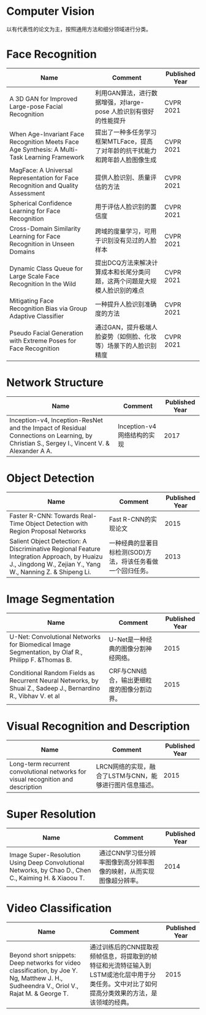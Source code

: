 # Computer Vision
以有代表性的论文为主，按照通用方法和细分领域进行分类。

# Face Recognition
|Name|Comment|Published Year|
|-|-|-|
|A 3D GAN for Improved Large-pose Facial Recognition |利用GAN算法，进行数据增强，对large-pose 人脸识别有很好的性能提升 | CVPR 2021 |
|When Age-Invariant Face Recognition Meets Face Age Synthesis: A Multi-Task Learning Framework|提出了一种多任务学习框架MTLFace，提高了对年龄的抗干扰能力和跨年龄人脸图像生成 | CVPR 2021 |
|MagFace: A Universal Representation for Face Recognition and Quality Assessment|提供人脸识别、质量评估的方法| CVPR 2021 |
|Spherical Confidence Learning for Face Recognition|用于评估人脸识别的置信度|CVPR 2021|
|Cross-Domain Similarity Learning for Face Recognition in Unseen Domains|跨域的度量学习，可用于识别没有见过的人脸样本|CVPR 2021|
|Dynamic Class Queue for Large Scale Face Recognition In the Wild | 提出DCQ方法来解决计算成本和长尾分类问题，这两个问题是大规模人脸识别的难点 | CVPR 2021 |
|Mitigating Face Recognition Bias via Group Adaptive Classifier| 一种提升人脸识别准确度的方法 | CVPR 2021 |
|Pseudo Facial Generation with Extreme Poses for Face Recognition | 通过GAN，提升极端人脸姿势（如侧脸、化妆等）场景下的人脸识别精度 | CVPR 2021 |


# Network Structure
|Name|Comment|Published Year|
|-|-|-|
|Inception-v4, Inception-ResNet and the Impact of Residual Connections on Learning, by Christian S., Sergey I., Vincent V. & Alexander A A.|Inception-v4网络结构的实现|2017|


# Object Detection
|Name|Comment|Published Year|
|-|-|-|
|Faster R-CNN: Towards Real-Time Object Detection with Region Proposal Networks|Fast R-CNN的实现论文|2015|
|Salient Object Detection: A Discriminative Regional Feature Integration Approach, by Huaizu J., Jingdong W., Zejian Y., Yang W., Nanning Z. & Shipeng Li.|一种经典的显著目标检测(SOD)方法，将该任务看做一个回归任务。|2013|

# Image Segmentation
|Name|Comment|Published Year|
|-|-|-|
|U-Net: Convolutional Networks for Biomedical Image Segmentation, by Olaf R., Philipp F. &Thomas B.|U-Net是一种经典的图像分割神经网络。|2015|
|Conditional Random Fields as Recurrent Neural Networks, by Shuai Z., Sadeep J., Bernardino R., Vibhav V. et al|CRF与CNN结合，输出更细粒度的图像分割边界。|2015|

# Visual Recognition and Description
|Name|Comment|Published Year|
|-|-|-|
|Long-term recurrent convolutional networks for visual recognition and description|LRCN网络的实现，融合了LSTM与CNN，能够进行图片信息描述。|2015|

# Super Resolution
|Name|Comment|Published Year|
|-|-|-|
|Image Super-Resolution Using Deep Convolutional Networks, by Chao D., Chen C., Kaiming H. & Xiaoou T. |通过CNN学习低分辨率图像到高分辨率图像的映射，从而实现图像超分辨率。|2014|


# Video Classification
|Name|Comment|Published Year|
|-|-|-|
|Beyond short snippets: Deep networks for video classification, by Joe Y. Ng, Matthew J. H., Sudheendra V., Oriol V., Rajat M. & George T.|通过训练后的CNN提取视频帧信息，将提取到的帧特征和光流特征输入到LSTM或池化层中用于分类任务。文中对比了如何提高分类效果的方法，是该领域的经典。|2015|
